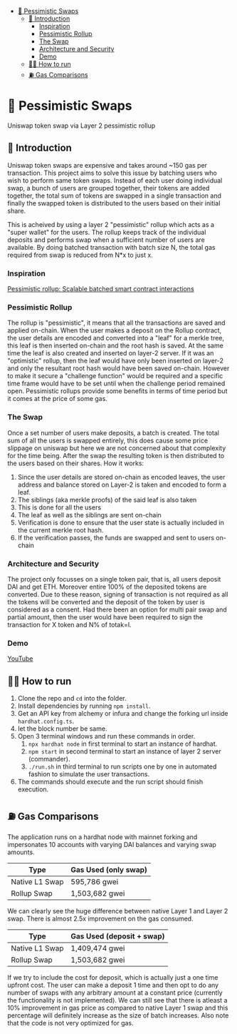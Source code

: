 - [📜 Pessimistic Swaps](#-pessimistic-swaps)
  - [📝 Introduction](#-introduction)
    - [Inspiration](#inspiration)
    - [Pessimistic Rollup](#pessimistic-rollup)
    - [The Swap](#the-swap)
    - [Architecture and Security](#architecture-and-security)
    - [Demo](#demo)
  - [🏃‍♂️ How to run](#️-how-to-run)
  - [⛽️ Gas Comparisons](#️-gas-comparisons)

# 📜 Pessimistic Swaps

Uniswap token swap via Layer 2 pessimistic rollup

## 📝 Introduction

Uniswap token swaps are expensive and takes around ~150 gas per transaction. This project aims to solve this issue by batching users who wish to perform same token swaps. Instead of each user doing individual swap, a bunch of users are grouped together, their tokens are added together, the total sum of tokens are swapped in a single transaction and finally the swapped token is distributed to the users based on their initial share.

This is acheived by using a layer 2 "pessimistic" rollup which acts as a "super wallet" for the users. The rollup keeps track of the individual deposits and performs swap when a sufficient number of users are available. By doing batched transaction with batch size N, the total gas required from swap is reduced from N\*x to just x.

### Inspiration

[Pessimistic rollup: Scalable batched smart contract interactions](https://ethresear.ch/t/pessimistic-rollup-scalable-batched-smart-contract-interactions/7765)

### Pessimistic Rollup

The rollup is "pessimistic", it means that all the transactions are saved and applied on-chain. When the user makes a deposit on the Rollup contract, the user details are encoded and converted into a "leaf" for a merkle tree, this leaf is then inserted on-chain and the root hash is saved. At the same time the leaf is also created and inserted on layer-2 server.
If it was an "optimistic" rollup, then the leaf would have only been inserted on layer-2 and only the resultant root hash would have been saved on-chain. However to make it secure a "challenge function" would be required and a specific time frame would have to be set until when the challenge period remained open.
Pessimistic rollups provide some benefits in terms of time period but it comes at the price of some gas.

### The Swap

Once a set number of users make deposits, a batch is created. The total sum of all the users is swapped entirely, this does cause some price slippage on uniswap but here we are not concerned about that complexity for the time being. After the swap the resulting token is then distributed to the users based on their shares.
How it works:

1. Since the user details are stored on-chain as encoded leaves, the user address and balance stored on Layer-2 is taken and encoded to form a leaf.
2. The siblings (aka merkle proofs) of the said leaf is also taken
3. This is done for all the users
4. The leaf as well as the siblings are sent on-chain
5. Verification is done to ensure that the user state is actually included in the current merkle root hash.
6. If the verification passes, the funds are swapped and sent to users on-chain

### Architecture and Security

The project only focusses on a single token pair, that is, all users deposit DAI and get ETH. Moreover entire 100% of the deposited tokens are converted. Due to these reason, signing of transaction is not required as all the tokens will be converted and the deposit of the token by user is considered as a consent.
Had there been an option for multi pair swap and partial amount, then the user would have been required to sign the transaction for X token and N% of totak=l.

### Demo

[YouTube](https://www.youtube.com/watch?v=KGp5uvnfkTk)

## 🏃‍♂️ How to run

1. Clone the repo and `cd` into the folder.
2. Install dependencies by running `npm install`.
3. Get an API key from alchemy or infura and change the forking url inside `hardhat.config.ts`.
4. let the block number be same.
5. Open 3 terminal windows and run these commands in order.
   1. `npx hardhat node` in first terminal to start an instance of hardhat.
   2. `npm start` in second terminal to start an instance of layer 2 server (commander).
   3. `./run.sh` in third terminal to run scripts one by one in automated fashion to simulate the user transactions.
6. The commands should execute and the run script should finish execution.

## ⛽️ Gas Comparisons

The application runs on a hardhat node with mainnet forking and impersonates 10 accounts with varying DAI balances and varying swap amounts.

| Type           | Gas Used (only swap) |
| -------------- | -------------------- |
| Native L1 Swap | 595,786 gwei         |
| Rollup Swap    | 1,503,682 gwei       |

We can clearly see the huge difference between native Layer 1 and Layer 2 swap. There is almost 2.5x improvement on the gas consumed.

| Type           | Gas Used (deposit + swap) |
| -------------- | ------------------------- |
| Native L1 Swap | 1,409,474 gwei            |
| Rollup Swap    | 1,503,682 gwei            |

If we try to include the cost for deposit, which is actually just a one time upfront cost. The user can make a deposit 1 time and then opt to do any number of swaps with any arbitrary amount at a constant price (currently the functionality is not implemented). We can still see that there is atleast a 10% improvement in gas price as compared to native Layer 1 swap and this percentage will definitely increase as the size of batch increases. Also note that the code is not very optimized for gas.
